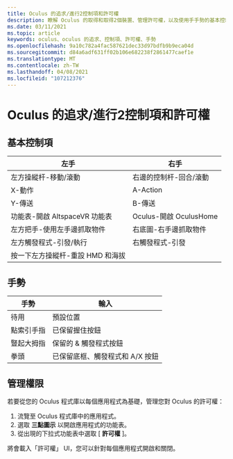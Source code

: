 ```yaml
---
title: Oculus 的追求/進行2控制項和許可權
description: 瞭解 Oculus 的取得和取得2個裝置、管理許可權，以及使用手手勢的基本控制項。
ms.date: 03/11/2021
ms.topic: article
keywords: oculus、oculus 的追求、控制項、許可權、手勢
ms.openlocfilehash: 9a10c782a4fac587621dec33d97bdfb9b9eca04d
ms.sourcegitcommit: d84a6adf631ff02b106e682238f2861477caef1e
ms.translationtype: MT
ms.contentlocale: zh-TW
ms.lasthandoff: 04/08/2021
ms.locfileid: "107212376"
---
```

# <a name="oculus-questquest-2-controls-and-permissions"></a>Oculus 的追求/進行2控制項和許可權

## <a name="basic-controls"></a>基本控制項

<!-- Missing images -->

| 左手 | 右手 |
|---|---|
| 左方操縱杆-移動/滾動 | 右邊的控制杆-回合/滾動 |
| X-動作 | A-Action |
| Y-傳送 | B-傳送 |
| 功能表-開啟 AltspaceVR 功能表 | Oculus-開啟 OculusHome |
| 左方把手-使用左手邊抓取物件 | 右底圖-右手邊抓取物件 |
| 左方觸發程式-引發/執行 | 右觸發程式-引發 |
| 按一下左方操縱杆-重設 HMD 和海拔 |  |

## <a name="hand-gestures"></a>手勢

| 手勢 | 輸入 |
|---|---|
| 待用 | 預設位置 |
| 點索引手指 | 已保留握住按鈕 |
| 豎起大拇指 | 保留的 & 觸發程式按鈕 |
| 拳頭 | 已保留底框、觸發程式和 A/X 按鈕 |

## <a name="managing-permissions"></a>管理權限

<!-- Missing image -->

若要從您的 Oculus 程式庫以每個應用程式為基礎，管理您對 Oculus 的許可權：

1. 流覽至 Oculus 程式庫中的應用程式。
2. 選取 **三點圖示** 以開啟應用程式的功能表。
3. 從出現的下拉式功能表中選取 [ **許可權** ]。

將會載入「許可權」 UI，您可以針對每個應用程式開啟和關閉。